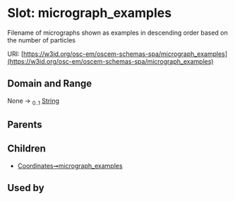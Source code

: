 
# Slot: micrograph_examples

Filename of micrographs shown as examples in descending order based on the number of particles

URI: [https://w3id.org/osc-em/oscem-schemas-spa/micrograph_examples](https://w3id.org/osc-em/oscem-schemas-spa/micrograph_examples)


## Domain and Range

None &#8594;  <sub>0..1</sub> [String](types/String.md)

## Parents


## Children

 *  [Coordinates➞micrograph_examples](Coordinates_micrograph_examples.md)

## Used by

